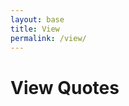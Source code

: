 ```yaml
---
layout: base
title: View
permalink: /view/
---
```


<h1>View Quotes</h1>
<div id="quotes-container"></div>

<script>
fetch('http://localhost:8086/quote-repository')
    .then(response => response.json())
    .then(quotes => {
        const quotesContainer = document.getElementById('quotes-container');
        
        if (quotes.quotes && quotes.quotes.length > 0) {
            quotes.quotes.forEach(quote => {
                const quoteElement = document.createElement('div');
                quoteElement.innerHTML = `
                    <p><strong>Quote:</strong> ${quote.quote_text}</p>
                    <p><strong>Quote By:</strong> ${quote.quote_author}</p>
                    <p><strong>Opinion:</strong> ${quote.user_opinion}</p>
                    <hr>
                `;
                quotesContainer.appendChild(quoteElement);
            });
        } else {
            quotesContainer.innerHTML = "<p>No quotes available.</p>";
        }
    })
    .catch(error => console.error('Error:', error));
</script>